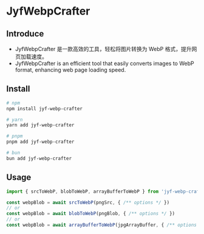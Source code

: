 # JyfWebpCrafter

## Introduce
- JyfWebpCrafter 是一款高效的工具，轻松将图片转换为 WebP 格式，提升网页加载速度。
- JyfWebpCrafter is an efficient tool that easily converts images to WebP format, enhancing web page loading speed.

## Install

```bash
# npm
npm install jyf-webp-crafter

# yarn
yarn add jyf-webp-crafter

# pnpm
pnpm add jyf-webp-crafter

# bun
bun add jyf-webp-crafter
```

## Usage

```ts
import { srcToWebP, blobToWebP, arrayBufferToWebP } from 'jyf-webp-crafter'

const webpBlob = await srcToWebP(pngSrc, { /** options */ })
// or
const webpBlob = await blobToWebP(pngBlob, { /** options */ })
// or
const webpBlob = await arrayBufferToWebP(jpgArrayBuffer, { /** options */ })
```
